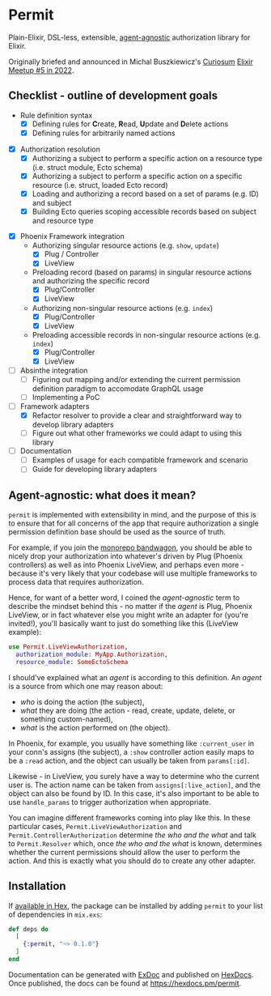 # Permit

Plain-Elixir, DSL-less, extensible, [agent-agnostic](#agent-agnostic-what-does-it-mean) authorization library for Elixir.

Originally briefed and announced in Michal Buszkiewicz's [Curiosum](https://curiosum.com) [Elixir Meetup #5 in 2022](https://youtu.be/AvUPX6cAjzk?t=3997).

## Checklist - outline of development goals

* Rule definition syntax
  - [x] Defining rules for **C**reate, **R**ead, **U**pdate and **D**elete actions
  - [x] Defining rules for arbitrarily named actions
- [x] Authorization resolution
  - [x] Authorizing a subject to perform a specific action on a resource type (i.e. struct module, Ecto schema)
  - [x] Authorizing a subject to perform a specific action on a specific resource (i.e. struct, loaded Ecto record)
  - [x] Loading and authorizing a record based on a set of params (e.g. ID) and subject
  - [x] Building Ecto queries scoping accessible records based on subject and resource type
* [x] Phoenix Framework integration
  - Authorizing singular resource actions (e.g. `show`, `update`)
    - [x] Plug / Controller
    - [x] LiveView
  - Preloading record (based on params) in singular resource actions and authorizing the specific record
    - [x] Plug/Controller
    - [x] LiveView
  - Authorizing non-singular resource actions (e.g. `index`)
    - [x] Plug/Controller
    - [x] LiveView
  - Preloading accessible records in non-singular resource actions (e.g. `index`)
    - [x] Plug/Controller
    - [x] LiveView
* [ ] Absinthe integration
  - [ ] Figuring out mapping and/or extending the current permission definition paradigm to accomodate GraphQL usage
  - [ ] Implementing a PoC
* [ ] Framework adapters
  - [x] Refactor resolver to provide a clear and straightforward way to develop library adapters
  - [ ] Figure out what other frameworks we could adapt to using this library
* [ ] Documentation
  - [ ] Examples of usage for each compatible framework and scenario
  - [ ] Guide for developing library adapters

## Agent-agnostic: what does it mean?

`permit` is implemented with extensibility in mind, and the purpose of this is to ensure that for all concerns of the app that require authorization a single permission definition base should be used as the source of truth.

For example, if you join the [monorepo bandwagon](https://blog.devgenius.io/embrace-the-mono-repo-3efcd09a38f8), you should be able to nicely drop your authorization into whatever's driven by Plug (Phoenix controllers) as well as into Phoenix LiveView, and perhaps even more - because it's very likely that your codebase will use multiple frameworks to process data that requires authorization.

Hence, for want of a better word, I coined the _agent-agnostic_ term to describe the mindset behind this - no matter if the _agent_ is Plug, Phoenix LiveView, or in fact whatever else you might write an adapter for (you're invited!), you'll basically want to just do something like this (LiveView example):

```elixir
use Permit.LiveViewAuthorization,
  authorization_module: MyApp.Authorization,
  resource_module: SomeEctoSchema
```

I should've explained what an _agent_ is according to this definition. An _agent_ is a source from which one may reason about:
* _who_ is doing the action (the subject),
* _what_ they are doing (the action - read, create, update, delete, or something custom-named),
* _what_ is the action performed on (the object).

In Phoenix, for example, you usually have something like `:current_user` in your conn's assigns (the subject), a `:show` controller action easily maps to be a `:read` action, and the object can usually be taken from `params[:id]`.

Likewise - in LiveView, you surely have a way to determine who the current user is. The action name can be taken from `assigns[:live_action]`, and the object can also be found by ID. In this case, it's also important to be able to use `handle_params` to trigger authorization when appropriate.

You can imagine different frameworks coming into play like this. In these particular cases, `Permit.LiveViewAuthorization` and `Permit.ControllerAuthorization` determine _the who and the what_ and talk to `Permit.Resolver` which, once _the who and the what_ is known, determines whether the current permissions should allow the user to perform the action. And this is exactly what you should do to create any other adapter.

## Installation

If [available in Hex](https://hex.pm/docs/publish), the package can be installed
by adding `permit` to your list of dependencies in `mix.exs`:

```elixir
def deps do
  [
    {:permit, "~> 0.1.0"}
  ]
end
```

Documentation can be generated with [ExDoc](https://github.com/elixir-lang/ex_doc)
and published on [HexDocs](https://hexdocs.pm). Once published, the docs can
be found at <https://hexdocs.pm/permit>.

